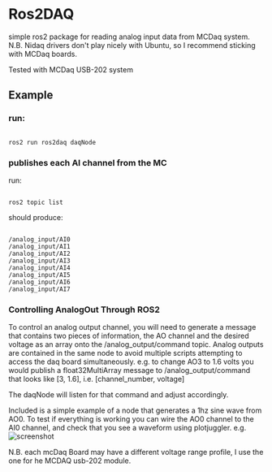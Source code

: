# Ros2DAQ
simple ros2 package for reading analog input data from MCDaq system. N.B. Nidaq drivers don't play nicely with Ubuntu, so I recommend sticking with MCDaq boards.

Tested with MCDaq USB-202 system

## Example

### run:
```

ros2 run ros2daq daqNode

```

### publishes each AI channel from the MC
run:
```

ros2 topic list

```

should produce:

```

/analog_input/AI0
/analog_input/AI1
/analog_input/AI2
/analog_input/AI3
/analog_input/AI4
/analog_input/AI5
/analog_input/AI6
/analog_input/AI7

```
### Controlling AnalogOut Through ROS2
To control an analog output channel, you will need to generate a message that contains two pieces of information, the AO channel and the desired voltage as an array
onto the /analog_output/command topic.  Analog outputs are contained in the same node to avoid multiple scripts attempting to access the daq board simultaneously.
e.g. to change AO3 to 1.6 volts you would publish a float32MultiArray message to /analog_output/command that looks like [3, 1.6], i.e. [channel_number, voltage]

The daqNode will listen for that command and adjust accordingly.  

Included is a simple example of a node that generates a 1hz sine wave from AO0. To test if everything is working you can wire the AO0 channel to the AI0 channel, and check that you see a waveform using plotjuggler.  e.g.
![screenshot](imageFolder/wine_wave_example.png)


N.B. each mcDaq Board may have a different voltage range profile, I use the one for he MCDAQ usb-202 module.


